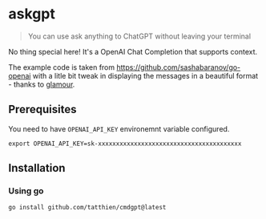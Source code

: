 # askgpt

> You can use ask anything to ChatGPT without leaving your terminal

No thing special here! It's a OpenAI Chat Completion that supports context.

The example code is taken from https://github.com/sashabaranov/go-openai with a litle bit tweak in displaying the messages in a beautiful format - thanks to [glamour](https://github.com/charmbracelet/glamour).

## Prerequisites

You need to have `OPENAI_API_KEY` environemnt variable configured.

```
export OPENAI_API_KEY=sk-xxxxxxxxxxxxxxxxxxxxxxxxxxxxxxxxxxxxxxxx
```

## Installation

### Using go

```
go install github.com/tatthien/cmdgpt@latest
```

